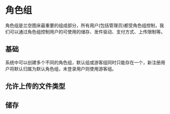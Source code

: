 # 角色组

角色组是兰空图床最重要的组成部分，所有用户(包括管理员)都受角色组控制，我们可以通过角色组控制用户的可使用的储存、发件驱动、支付方式、上传限制等。

## 基础

系统中可以创建多个不同的角色组，默认组或游客组同时只能存在一个，新注册用户将默认归属为默认角色组，未登录用户则使用游客组。

## 允许上传的文件类型

## 储存